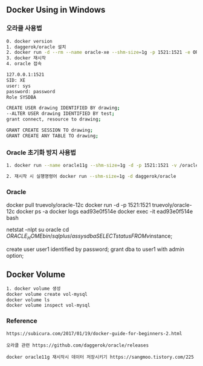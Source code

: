 ## Docker Using in Windows

### 오라클 사용법
```bash
0. docker version
1. daggerok/oracle 설치
2. docker run -d --rm --name oracle-xe --shm-size=1g -p 1521:1521 -e ORACLE_PWD=password daggerok/oracle
3. docker 재시작
4. oracle 접속

127.0.0.1:1521
SID: XE
user: sys
password: password
Role SYSDBA

CREATE USER drawing IDENTIFIED BY drawing;
--ALTER USER drawing IDENTIFIED BY test;
grant connect, resource to drawing;

GRANT CREATE SESSION TO drawing;
GRANT CREATE ANY TABLE TO drawing;
```
### Oracle 초기화 방지 사용법
```bash
1. docker run --name oracle11g --shm-size=1g -d -p 1521:1521 -v /oracle11g-data/:/u01/app/oracle/oradata/oracle11g-data/ -e ORACLE_ALLOW_REMOTE=true -e ORACLE_PWD=password --restart=always daggerok/oracle

2. 재시작 시 실행명령어 docker run --shm-size=1g -d daggerok/oracle
```

### Oracle

docker pull truevoly/oracle-12c
docker run -d -p 1521:1521 truevoly/oracle-12c
docker ps -a
docker logs ead93e0f514e
docker exec -it ead93e0f514e bash

netstat -nlpt
su oracle
cd $ORACLE_HOME
bin/sqlplus / as sysdba
SELECT status FROM v$instance;


create user user1 identified by password;
grant dba to user1 with admin option;

## Docker Volume
```bash
1. docker volume 생성
docker volume create vol-mysql
docker volume ls
docker volume inspect vol-mysql
```


### Reference
```
https://subicura.com/2017/01/19/docker-guide-for-beginners-2.html

오라클 관련 https://github.com/daggerok/oracle/releases

docker oracle11g 재시작시 데이터 저장시키기 https://sangmoo.tistory.com/225
```


